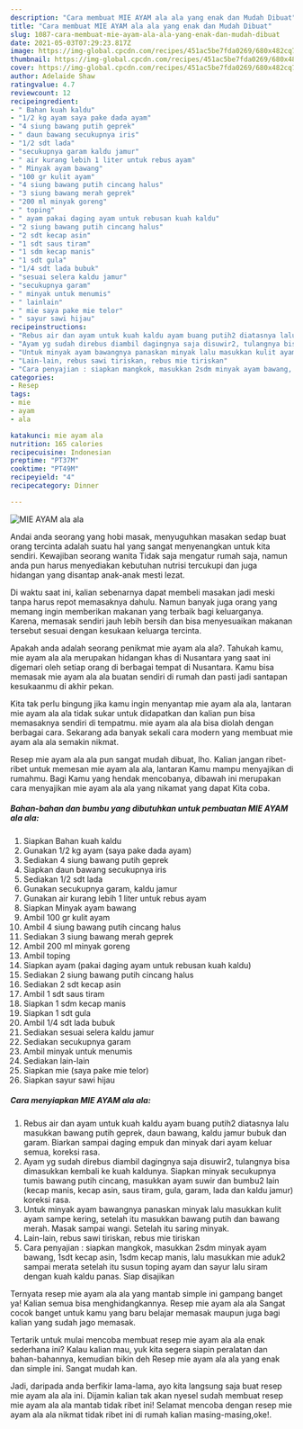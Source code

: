 ```yaml
---
description: "Cara membuat MIE AYAM ala ala yang enak dan Mudah Dibuat"
title: "Cara membuat MIE AYAM ala ala yang enak dan Mudah Dibuat"
slug: 1087-cara-membuat-mie-ayam-ala-ala-yang-enak-dan-mudah-dibuat
date: 2021-05-03T07:29:23.817Z
image: https://img-global.cpcdn.com/recipes/451ac5be7fda0269/680x482cq70/mie-ayam-ala-ala-foto-resep-utama.jpg
thumbnail: https://img-global.cpcdn.com/recipes/451ac5be7fda0269/680x482cq70/mie-ayam-ala-ala-foto-resep-utama.jpg
cover: https://img-global.cpcdn.com/recipes/451ac5be7fda0269/680x482cq70/mie-ayam-ala-ala-foto-resep-utama.jpg
author: Adelaide Shaw
ratingvalue: 4.7
reviewcount: 12
recipeingredient:
- " Bahan kuah kaldu"
- "1/2 kg ayam saya pake dada ayam"
- "4 siung bawang putih geprek"
- " daun bawang secukupnya iris"
- "1/2 sdt lada"
- "secukupnya garam kaldu jamur"
- " air kurang lebih 1 liter untuk rebus ayam"
- " Minyak ayam bawang"
- "100 gr kulit ayam"
- "4 siung bawang putih cincang halus"
- "3 siung bawang merah geprek"
- "200 ml minyak goreng"
- " toping"
- " ayam pakai daging ayam untuk rebusan kuah kaldu"
- "2 siung bawang putih cincang halus"
- "2 sdt kecap asin"
- "1 sdt saus tiram"
- "1 sdm kecap manis"
- "1 sdt gula"
- "1/4 sdt lada bubuk"
- "sesuai selera kaldu jamur"
- "secukupnya garam"
- " minyak untuk menumis"
- " lainlain"
- " mie saya pake mie telor"
- " sayur sawi hijau"
recipeinstructions:
- "Rebus air dan ayam untuk kuah kaldu ayam buang putih2 diatasnya lalu masukkan bawang putih geprek, daun bawang, kaldu jamur bubuk dan garam. Biarkan sampai daging empuk dan minyak dari ayam keluar semua, koreksi rasa."
- "Ayam yg sudah direbus diambil dagingnya saja disuwir2, tulangnya bisa dimasukkan kembali ke kuah kaldunya. Siapkan minyak secukupnya tumis bawang putih cincang, masukkan ayam suwir dan bumbu2 lain (kecap manis, kecap asin, saus tiram, gula, garam, lada dan kaldu jamur) koreksi rasa."
- "Untuk minyak ayam bawangnya panaskan minyak lalu masukkan kulit ayam sampe kering, setelah itu masukkan bawang putih dan bawang merah. Masak sampai wangi. Setelah itu saring minyak."
- "Lain-lain, rebus sawi tiriskan, rebus mie tiriskan"
- "Cara penyajian : siapkan mangkok, masukkan 2sdm minyak ayam bawang, 1sdt kecap asin, 1sdm kecap manis, lalu masukkan mie aduk2 sampai merata setelah itu susun toping ayam dan sayur lalu siram dengan kuah kaldu panas. Siap disajikan"
categories:
- Resep
tags:
- mie
- ayam
- ala

katakunci: mie ayam ala 
nutrition: 165 calories
recipecuisine: Indonesian
preptime: "PT37M"
cooktime: "PT49M"
recipeyield: "4"
recipecategory: Dinner

---
```



![MIE AYAM ala ala](https://img-global.cpcdn.com/recipes/451ac5be7fda0269/680x482cq70/mie-ayam-ala-ala-foto-resep-utama.jpg)

Andai anda seorang yang hobi masak, menyuguhkan masakan sedap buat orang tercinta adalah suatu hal yang sangat menyenangkan untuk kita sendiri. Kewajiban seorang  wanita Tidak saja mengatur rumah saja, namun anda pun harus menyediakan kebutuhan nutrisi tercukupi dan juga hidangan yang disantap anak-anak mesti lezat.

Di waktu  saat ini, kalian sebenarnya dapat membeli masakan jadi meski tanpa harus repot memasaknya dahulu. Namun banyak juga orang yang memang ingin memberikan makanan yang terbaik bagi keluarganya. Karena, memasak sendiri jauh lebih bersih dan bisa menyesuaikan makanan tersebut sesuai dengan kesukaan keluarga tercinta. 



Apakah anda adalah seorang penikmat mie ayam ala ala?. Tahukah kamu, mie ayam ala ala merupakan hidangan khas di Nusantara yang saat ini digemari oleh setiap orang di berbagai tempat di Nusantara. Kamu bisa memasak mie ayam ala ala buatan sendiri di rumah dan pasti jadi santapan kesukaanmu di akhir pekan.

Kita tak perlu bingung jika kamu ingin menyantap mie ayam ala ala, lantaran mie ayam ala ala tidak sukar untuk didapatkan dan kalian pun bisa memasaknya sendiri di tempatmu. mie ayam ala ala bisa diolah dengan berbagai cara. Sekarang ada banyak sekali cara modern yang membuat mie ayam ala ala semakin nikmat.

Resep mie ayam ala ala pun sangat mudah dibuat, lho. Kalian jangan ribet-ribet untuk memesan mie ayam ala ala, lantaran Kamu mampu menyajikan di rumahmu. Bagi Kamu yang hendak mencobanya, dibawah ini merupakan cara menyajikan mie ayam ala ala yang nikamat yang dapat Kita coba.

<!--inarticleads1-->

##### Bahan-bahan dan bumbu yang dibutuhkan untuk pembuatan MIE AYAM ala ala:

1. Siapkan  Bahan kuah kaldu
1. Gunakan 1/2 kg ayam (saya pake dada ayam)
1. Sediakan 4 siung bawang putih geprek
1. Siapkan  daun bawang secukupnya iris
1. Sediakan 1/2 sdt lada
1. Gunakan secukupnya garam, kaldu jamur
1. Gunakan  air kurang lebih 1 liter untuk rebus ayam
1. Siapkan  Minyak ayam bawang
1. Ambil 100 gr kulit ayam
1. Ambil 4 siung bawang putih cincang halus
1. Sediakan 3 siung bawang merah geprek
1. Ambil 200 ml minyak goreng
1. Ambil  toping
1. Siapkan  ayam (pakai daging ayam untuk rebusan kuah kaldu)
1. Sediakan 2 siung bawang putih cincang halus
1. Sediakan 2 sdt kecap asin
1. Ambil 1 sdt saus tiram
1. Siapkan 1 sdm kecap manis
1. Siapkan 1 sdt gula
1. Ambil 1/4 sdt lada bubuk
1. Sediakan sesuai selera kaldu jamur
1. Sediakan secukupnya garam
1. Ambil  minyak untuk menumis
1. Sediakan  lain-lain
1. Siapkan  mie (saya pake mie telor)
1. Siapkan  sayur sawi hijau




<!--inarticleads2-->

##### Cara menyiapkan MIE AYAM ala ala:

1. Rebus air dan ayam untuk kuah kaldu ayam buang putih2 diatasnya lalu masukkan bawang putih geprek, daun bawang, kaldu jamur bubuk dan garam. Biarkan sampai daging empuk dan minyak dari ayam keluar semua, koreksi rasa.
1. Ayam yg sudah direbus diambil dagingnya saja disuwir2, tulangnya bisa dimasukkan kembali ke kuah kaldunya. Siapkan minyak secukupnya tumis bawang putih cincang, masukkan ayam suwir dan bumbu2 lain (kecap manis, kecap asin, saus tiram, gula, garam, lada dan kaldu jamur) koreksi rasa.
1. Untuk minyak ayam bawangnya panaskan minyak lalu masukkan kulit ayam sampe kering, setelah itu masukkan bawang putih dan bawang merah. Masak sampai wangi. Setelah itu saring minyak.
1. Lain-lain, rebus sawi tiriskan, rebus mie tiriskan
1. Cara penyajian : siapkan mangkok, masukkan 2sdm minyak ayam bawang, 1sdt kecap asin, 1sdm kecap manis, lalu masukkan mie aduk2 sampai merata setelah itu susun toping ayam dan sayur lalu siram dengan kuah kaldu panas. Siap disajikan




Ternyata resep mie ayam ala ala yang mantab simple ini gampang banget ya! Kalian semua bisa menghidangkannya. Resep mie ayam ala ala Sangat cocok banget untuk kamu yang baru belajar memasak maupun juga bagi kalian yang sudah jago memasak.

Tertarik untuk mulai mencoba membuat resep mie ayam ala ala enak sederhana ini? Kalau kalian mau, yuk kita segera siapin peralatan dan bahan-bahannya, kemudian bikin deh Resep mie ayam ala ala yang enak dan simple ini. Sangat mudah kan. 

Jadi, daripada anda berfikir lama-lama, ayo kita langsung saja buat resep mie ayam ala ala ini. Dijamin kalian tak akan nyesel sudah membuat resep mie ayam ala ala mantab tidak ribet ini! Selamat mencoba dengan resep mie ayam ala ala nikmat tidak ribet ini di rumah kalian masing-masing,oke!.

